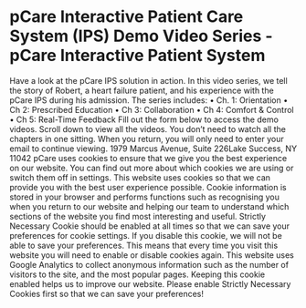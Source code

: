 # pCare Interactive Patient Care System (IPS) Demo Video Series - pCare Interactive Patient System


Have a look at the pCare IPS solution in action. In this video series, we tell the story of Robert, a heart failure patient, and his experience with the pCare IPS during his admission. The series includes:
• Ch. 1: Orientation
• Ch 2: Prescribed Education
• Ch 3: Collaboration
• Ch 4: Comfort & Control
• Ch 5: Real-Time Feedback
Fill out the form below to access the demo videos. Scroll down to view all the videos. You don’t need to watch all the chapters in one sitting. When you return, you will only need to enter your email to continue viewing.
1979 Marcus Avenue, Suite 226Lake Success, NY 11042
pCare uses cookies to ensure that we give you the best experience on our website. You can find out more about which cookies we are using or switch them off in settings.
This website uses cookies so that we can provide you with the best user experience possible. Cookie information is stored in your browser and performs functions such as recognising you when you return to our website and helping our team to understand which sections of the website you find most interesting and useful.
Strictly Necessary Cookie should be enabled at all times so that we can save your preferences for cookie settings.
If you disable this cookie, we will not be able to save your preferences. This means that every time you visit this website you will need to enable or disable cookies again.
This website uses Google Analytics to collect anonymous information such as the number of visitors to the site, and the most popular pages.
Keeping this cookie enabled helps us to improve our website.
Please enable Strictly Necessary Cookies first so that we can save your preferences!